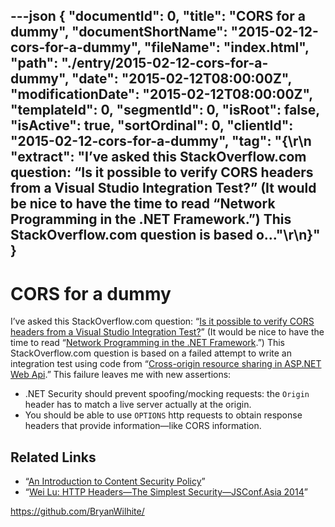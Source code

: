---json
{
  "documentId": 0,
  "title": "CORS for a dummy",
  "documentShortName": "2015-02-12-cors-for-a-dummy",
  "fileName": "index.html",
  "path": "./entry/2015-02-12-cors-for-a-dummy",
  "date": "2015-02-12T08:00:00Z",
  "modificationDate": "2015-02-12T08:00:00Z",
  "templateId": 0,
  "segmentId": 0,
  "isRoot": false,
  "isActive": true,
  "sortOrdinal": 0,
  "clientId": "2015-02-12-cors-for-a-dummy",
  "tag": "{\r\n  \"extract\": \"I’ve asked this StackOverflow.com question: “Is it possible to verify CORS headers from a Visual Studio Integration Test?” (It would be nice to have the time to read “Network Programming in the .NET Framework.”) This StackOverflow.com question is based o...\"\r\n}"
}
---

# CORS for a dummy

I’ve asked this StackOverflow.com question: “[Is it possible to verify CORS headers from a Visual Studio Integration Test?](http://stackoverflow.com/questions/28439961/is-it-possible-to-verify-cors-headers-from-a-visual-studio-integration-test)” (It would be nice to have the time to read “[Network Programming in the .NET Framework](https://msdn.microsoft.com/en-us/library/4as0wz7t(v=vs.110).aspx).”) This StackOverflow.com question is based on a failed attempt to write an integration test using code from “[Cross-origin resource sharing in ASP.NET Web Api](http://gik.firetrot.com/index.php/2014/05/15/cross-origin-resource-sharing-in-asp-net-web-api/).” This failure leaves me with new assertions:

* .NET Security should prevent spoofing/mocking requests: the `Origin` header has to match a live server actually at the origin.
* You should be able to use `OPTIONS` http requests to obtain response headers that provide information—like CORS information.

## Related Links

* “[An Introduction to Content Security Policy](http://www.html5rocks.com/en/tutorials/security/content-security-policy/)”
* “[Wei Lu: HTTP Headers—The Simplest Security—JSConf.Asia 2014](https://www.youtube.com/watch?v=rWZXn_Krg38&feature=youtube_gdata_player)”

<https://github.com/BryanWilhite/>
